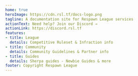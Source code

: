 ```yaml
---
home: true
heroImage: https://cdn.rsl.tf/docs-logo.png
tagline: A documentation site for Respawn League services
actionText: Need help? Join our Discord →
actionLink: https://discord.rsl.tf
features:
- title: League
  details: Competitive Ruleset & Infraction info
- title: Community
  details: Community Guidelines & Partner info
- title: Guides
  details: Sherpa guides - Newbie Guides & more
footer: Copyright Respawn League
---
```

